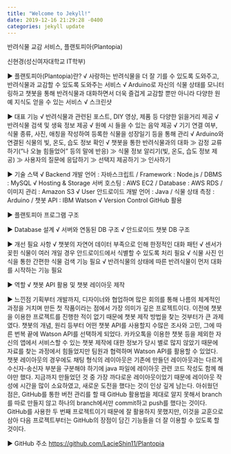 ```yaml
---
title: "Welcome to Jekyll!"
date: 2019-12-16 21:29:28 -0400
categories: jekyll update
---
```

반려식물 교감 서비스, 플랜토피아(Plantopia)

신현경(성신여자대학교 IT학부)

▶ 플랜토피아(Plantopia)란?
√ 사랑하는 반려식물을 더 잘 기를 수 있도록 도와주고, 반려식물과 교감할 수 있도록 도와주는 서비스
√ Arduino로 자신의 식물 상태를 모니터링하고 챗봇을 통해 반려식물과 대화하면서 더욱 즐겁게 교감할 뿐만 아니라 다양한 원예 지식도 얻을 수 있는 서비스
√ 스크린샷

▶ 대표 기능
√ 반려식물과 관련된 포스트, DIY 영상, 제품 등 다양한 읽을거리 제공
√ 반려식물 검색 및 생육 정보 제공
√ 원예 시 들을 수 있는 음악 제공
√ 기기 연결 여부, 식물 종류, 사진, 애칭을 작성하여 등록한 식물을 성장일기 등을 통해 관리
√ Arduino와 연결된 식물의 빛, 온도, 습도 정보 확인
√ 챗봇을 통한 반려식물과의 대화
≫	감정 교류하기(“나 오늘 힘들었어” 등의 말에 반응)
≫	식물 정보 알리기(빛, 온도, 습도 정보 제공)
≫	사용자의 질문에 응답하기
≫	선택지 제공하기
≫	인사하기

▶ 기술 스택
√ Backend 개발 언어 : 자바스크립트 / Framework : Node.js / DBMS : MySQL
√ Hosting & Storage 서버 호스팅 : AWS EC2 / Database : AWS RDS / 이미지 관리 : Amazon S3
√ User 안드로이드 개발 언어 : Java / 식물 상태 측정 : Arduino / 챗봇 API : IBM Watson
√ Version Control GitHub 활용

▶ 플랜토피아 프로그램 구조
 
▶ Database 설계
√ 서버와 연동된 DB 구조                                   √ 안드로이드 챗봇 DB 구조

▶ 개선 필요 사항
√ 챗봇의 자연어 데이터 부족으로 인해 한정적인 대화 패턴
√ 센서가 꽂힌 식물이 여러 개일 경우 안드로이드에서 식별할 수 있도록 처리 필요
√ 식물 사진 인식을 통한 간편한 식물 검색 기능 필요
√ 반려식물의 상태에 따른 반려식물이 먼저 대화를 시작하는 기능 필요

▶ 역할
√ 챗봇 API 활용 및 챗봇 레이아웃 제작

▶ 느낀점
기획부터 개발까지, 디자이너와 협업하며 많은 회의를 통해 나름의 체계적인 과정을 거치며 만든 첫 작품이라는 점에서 가장 의미가 깊은 프로젝트이다. 이전에 챗봇을 이용한 프로젝트를 진행한 적이 없기 때문에 챗봇 제작 방법을 찾는 것부터가 큰 과제였다. 챗봇의 개념, 원리 등부터 어떤 챗봇 API를 사용할지 수많은 조사와 고민, 그에 따른 번복 끝에 Watson API를 선택하게 되었다. 카카오톡을 이용한 챗봇 등을 제외한 자신의 앱에서 서비스할 수 있는 챗봇 제작에 대한 정보가 당시 별로 많지 않았기 때문에 자료를 찾는 과정에서 힘들었지만 팀원과 협력하며 Watson API를 활용할 수 있었다. 챗봇 레이아웃의 경우에도 채팅 형식의 레이아웃은 기존에 만들던 레이아웃과는 다르게 수신자-송신자 부분을 구분해야 하기에 java 파일에 레이아웃 관련 코드 작성도 함께 해야만 했다. 지금까지 만들었던 것 중 가장 까다로운 레이아웃이었기 때문에 레이아웃 작성에 시간을 많이 소요하였고, 새로운 도전을 했다는 것이 인상 깊게 남는다. 아쉬웠던 점은, GitHub를 통한 버전 관리를 할 때 GitHub 활용법을 제대로 알지 못해서 branch를 따로 만들지 않고 하나의 branch에서만 commit하고 push를 했다는 것이다. GitHub를 사용한 두 번째 프로젝트이기 때문에 잘 활용하지 못했지만, 이것을 교훈으로 삼아 다음 프로젝트부터는 GitHub의 장점이 담긴 기능들을 더 잘 이용할 수 있도록 할 것이다.

▶ GitHub 주소
https://github.com/LacieShin11/Plantopia

